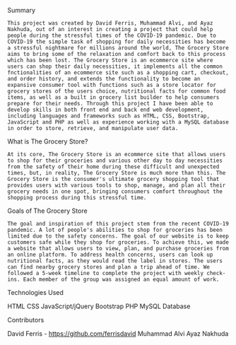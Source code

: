 Summary

	This project was created by David Ferris, Muhammad Alvi, and Ayaz Nakhuda, out of an interest in creating a project that could help people during the stressful times of the COVID-19 pandemic. Due to COVID-19 the simple task of shopping for daily necessities has become a stressful nightmare for millions around the world, The Grocery Store aims to bring some of the relaxation and comfort back to this process which has been lost. The Grocery Store is an ecommerce site where users can shop their daily necessities, it implements all the common fnctionalities of an ecommerce site such as a shopping cart, checkout, and order history, and extends the functionality to become an expansive consumer tool with functions such as a store locator for grocery stores of the users choice, nutritional facts for common food items, as well as a built in grocery list builder to help consumers prepare for their needs. Through this project I have been able to develop skills in both front end and back end web development, including languages and frameworks such as HTML, CSS, Bootstrap, JavaScript and PHP as well as experience working with a MySQL database in order to store, retrieve, and manipulate user data.

What is The Grocery Store?

	At its core, The Grocery Store is an ecommerce site that allows users to shop for their groceries and various other day to day necessities from the safety of their home during these difficult and unexpected times, but, in reality, The Grocery Store is much more than this. The Grocery Store is the consumer's ultimate grocery shopping tool that provides users with various tools to shop, manage, and plan all their grocery needs in one spot, bringing consumers comfort throughout the shopping process during this stressful time.

Goals of The Grocery Store

	The goal and inspiration of this project stem from the recent COVID-19 pandemic. A lot of people's abilities to shop for groceries has been limited due to the safety concerns. The goal of our website is to keep customers safe while they shop for groceries. To achieve this, we made a website that allows users to view, plan, and purchase groceries from an online platform. To address health concerns, users can look up nutritional facts, as they would read the label in stores. The users can find nearby grocery stores and plan a trip ahead of time. We followed a 5-week timeline to complete the project with weekly check-ins. Each member of the group was assigned an equal amount of work.

Technologies Used

HTML
CSS
JavaScript/jQuery
Bootstrap
PHP
MySQL Database


Contributors

David Ferris - https://github.com/ferrisdavid
Muhammad Alvi
Ayaz Nakhuda